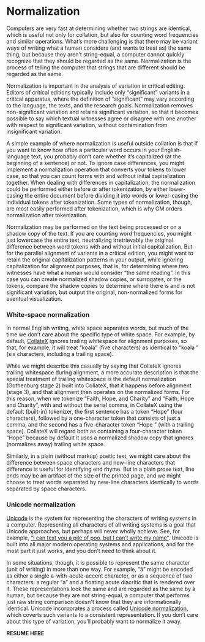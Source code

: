 # Normalization

Computers are very fast at determining whether two strings are identical, which is useful not only for collation, but also for counting word frequencies and similar operations. What’s more challenging is that there may be variant ways of writing what a human considers (and wants to treat as) the same thing, but because they aren’t string-equal, a computer cannot quickly recognize that they should be regarded as the same. Normalization is the process of telling the computer that strings that are different should be regarded as the same. 

Normalization is important in the analysis of variation in critical editing. Editors of critical editions typically include only “significant” variants in a critical apparatus, where the definition of “significant” may vary according to the language, the texts, and the research goals. Normalization removes non-significant variation and retains significant variation, so that it becomes possible to say which textual witnesses agree or disagree with one another with respect to significant variation, without contamination from insignificant variation.

A simple example of where normalization is useful outside collation is that if you want to know how often a particular word occurs in your English-language text, you probably don’t care whether it’s capitalized (at the beginning of a sentence) or not. To ignore case differences, you might implement a normalization operation that converts your tokens to lower case, so that you can count forms with and without initial capitalization together. When dealing with differences in capitalization, the normalization could be performed either before or after tokenization, by either lower-casing the entire document before dividing it into words or lower-casing the individual tokens after tokenization. Some types of normalization, though, are most easily performed after tokenization, which is why GM orders normalization after tokenization.

Normalization may be performed on the text being processed or on a shadow copy of the text. If you are counting word frequencies, you might just lowercase the entire text, neutralizing irretrievably the original difference between word tokens with and without initial capitalization. But for the parallel alignment of variants in a critical edition, you might want to retain the original capitalization patterns in your output, while ignoring capitalization for alignment purposes, that is, for determining where two witnesses have what a human would consider “the same reading”. In this case you can create normalized shadow copies, or surrogates, or the tokens, compare the shadow copies to determine where there is and is not significant variation, but output the original, non-normalized forms for eventual visualization.

### White-space normalization

In normal English writing, white space separates words, but much of the time we don’t care about the specific type of white space. For example, by default, [CollateX](https://pypi.python.org/pypi/collatex) ignores trailing whitespace for alignment purposes, so that, for example, it will treat “koala” (five characters) as identical to “koala ” (six characters, including a trailing space).

While we might describe this casually by saying that CollateX ignores trailing whitespace during alignment, a more accurate description is that the special treatment of trailing whitespace is the default normalization (Gothenburg stage 2) built into CollateX, that it happens before alignment (stage 3), and that alignment then operates on the normalized forms. For this reason, when we tokenize “Faith, Hope, and Charity” and “Faith, Hope and Charity”, with and without the serial comma, in CollateX using the default (built-in) tokenizer, the first sentence has a token “Hope” (four characters), followed by a one-character token that consists of just a comma, and the second has a five-character token “Hope&nbsp;” (with a trailing space). CollateX will regard both as containing a four-character token “Hope” because by default it uses a normalized shadow copy that ignores (normalizes away) trailing white space. 

Similarly, in a plain (without markup) poetic text, we might care about the difference between space characters and new-line characters that difference is useful for identifying end rhyme. But in a plain prose text, line ends may be an artifact of the size of the printed page, and we might choose to treat words separated by new-line characters identically to words separated by space characters.

### Unicode normalization

[Unicode](http://www.unicode.org) is the system for representing the characters of writing systems in a computer. Representing all characters of all writing systems is a goal that Unicode approaches, but perhaps will never wholly achieve. See, for example, [“I can text you a pile of poo, but I can’t write my name”](https://modelviewculture.com/pieces/i-can-text-you-a-pile-of-poo-but-i-cant-write-my-name). Unicode is built into all major modern operating systems and applications, and for the most part it just works, and you don’t need to think about it. 

In some situations, though, it is possible to represent the same character (unit of writing) in more than one way. For example, “á” might be encoded as either a single a-with-acute-accent character, or as a sequence of two characters: a regular “a” and a floating acute diacritic that is rendered over it. These representations look the same and are regarded as the same by a human, but because they are not string-equal, a computer that performs just raw string comparison doesn't know that they are informationally identical. Unicode incorporates a process called [Unicode normalization](https://en.wikipedia.org/wiki/Unicode_equivalence), which coverts such variants to a consistent representation. If you don’t care about this type of variation, you’ll probably want to normalize it away.

**RESUME HERE**
